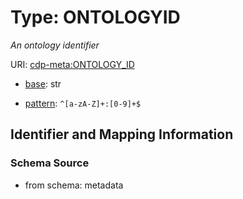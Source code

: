 # Type: ONTOLOGYID




_An ontology identifier_



URI: [cdp-meta:ONTOLOGY_ID](metadataONTOLOGY_ID)

* [base](https://w3id.org/linkml/base): str




* [pattern](https://w3id.org/linkml/pattern): `^[a-zA-Z]+:[0-9]+$`






## Identifier and Mapping Information







### Schema Source


* from schema: metadata



